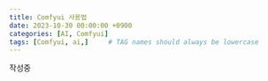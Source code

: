 ```yaml
---
title: Comfyui 사용법
date: 2023-10-30 00:00:00 +0900
categories: [AI, Comfyui]
tags: [Comfyui, ai,]     # TAG names should always be lowercase
---
```


작성중